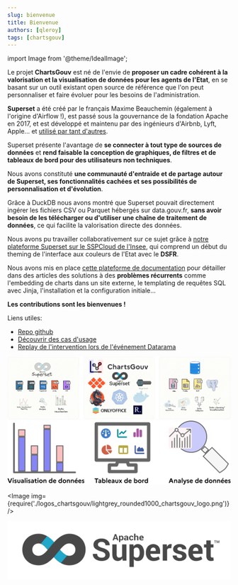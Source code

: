 ```yaml
---
slug: bienvenue
title: Bienvenue
authors: [qleroy]
tags: [chartsgouv]
---
```


import Image from '@theme/IdealImage';


Le projet **ChartsGouv** est né de l'envie de **proposer un cadre cohérent à la valorisation et la visualisation de données pour les agents de l'Etat**, en se basant sur un outil existant open source de référence que l'on peut personnaliser et faire évoluer pour les besoins de l'administration. 

**Superset** a été créé par le français Maxime Beauchemin (également à l'origine d'Airflow !), est passé sous la gouvernance de la fondation Apache en 2017, et est développé et maintenu par des ingénieurs d'Airbnb, Lyft, Apple... et [utilisé par tant d'autres](https://github.com/apache/superset/blob/master/RESOURCES/INTHEWILD.md).

Superset présente l'avantage de **se connecter à tout type de sources de données** et **rend faisable la conception de graphiques, de filtres et de tableaux de bord pour des utilisateurs non techniques**.

Nous avons constituté **une communauté d'entraide et de partage autour de Superset, ses fonctionnalités cachées et ses possibilités de personnalisation et d'évolution**.

Grâce à DuckDB nous avons montré que Superset pouvait directement ingérer les fichiers CSV ou Parquet hébergés sur data.gouv.fr, **sans avoir besoin de les télécharger ou d'utiliser une chaîne de traitement de données**, ce qui facilite la valorisation directe des données.

Nous avons pu travailler collaborativement sur ce sujet grâce à [notre plateforme Superset sur le SSPCloud de l'Insee](https://chartsgouv.lab.sspcloud.fr/superset/dashboard/dgafp), qui comprend un début du theming de l'interface aux couleurs de l'Etat avec le **DSFR**.

Nous avons mis en place [cette plateforme de documentation](https://etalab-ia.github.io/chartsgouv/) pour détailler dans des articles des solutions à des **problèmes récurrents** comme l'embedding de charts dans un site externe, le templating de requêtes SQL avec Jinja, l'installation et la configuration initiale... 

**Les contributions sont les bienvenues !** 

Liens utiles: 


- [Repo github](https://github.com/etalab-ia/chartsgouv)
- [Découvrir des cas d'usage](https://etalab-ia.github.io/chartsgouv/showcase)
- [Replay de l'intervention lors de l'événement Datarama]( https://www.youtube.com/watch?v=xvrr5X70puo&t=22648s) 

![ChartsGouv Iconographie diverse](./banner.jpg)
![ChartsGouv Iconographie diverse](./banner.png)

<Image 
  img={require('./logos_chartsgouv/lightgrey_rounded1000_chartsgouv_logo.png')} 
/>

![Logo Apache Superset](./superset-logo-horiz-apache.svg)
